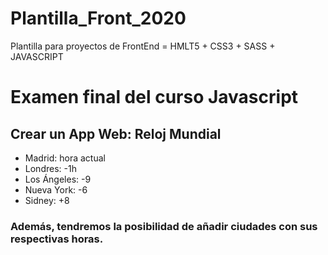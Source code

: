 # Plantilla_Front_2020
Plantilla para proyectos de FrontEnd = HMLT5 + CSS3 + SASS + JAVASCRIPT
# Examen final del curso Javascript
## Crear un App Web: Reloj Mundial
- Madrid: hora actual
- Londres: -1h
- Los Ángeles: -9
- Nueva York: -6
- Sidney: +8

### Además, tendremos la posibilidad de añadir ciudades con sus respectivas horas.